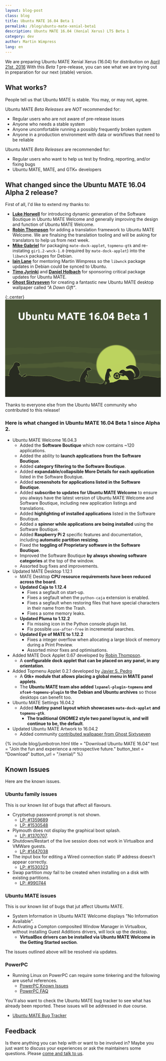 ```yaml
---
layout: blog-post
class: blog
title: Ubuntu MATE 16.04 Beta 1
permalink: /blog/ubuntu-mate-xenial-beta1
description: Ubuntu MATE 16.04 (Xenial Xerus) LTS Beta 1
category: dev
author: Martin Wimpress
lang: en
---
```


We are preparing Ubuntu MATE Xenial Xerus (16.04) for distribution on
[April 21st, 2016](https://wiki.ubuntu.org/XenialXerus/ReleaseSchedule)
With this *Beta 1* pre-release, you can see what we are trying out in
preparation for our next (stable) version.

## What works?

People tell us that Ubuntu MATE is stable. You may, or may not, agree.

Ubuntu MATE *Beta Releases* are *NOT* recommended for:

  * Regular users who are not aware of pre-release issues
  * Anyone who needs a stable system
  * Anyone uncomfortable running a possibly frequently broken system
  * Anyone in a production environment with data or workflows that need to be reliable

Ubuntu MATE *Beta Releases* are recommended for:

  * Regular users who want to help us test by finding, reporting, and/or fixing bugs
  * Ubuntu MATE, MATE, and GTK+ developers

## What changed since the Ubuntu MATE 16.04 Alpha 2 release?

First of all, I'd like to extend my thanks to:

  * **[Luke Horwell](https://ubuntu-mate.community/users/lah7/)** for introducing dynamic generation of the Software Boutique in Ubuntu MATE Welcome and generally improving the design and function of Ubuntu MATE Welcome.
  * **[Robin Thompson](https://github.com/robint99)** for adding a translation framework to Ubuntu MATE Welcome. We are finalsing the translation tooling and will be asking for translators to help us from next week.
  * **[Mike Gabriel](https://sunweavers.net/blog/)** for packaging `mate-dock-applet`, `topmenu-gtk` and re-instating `gir1.2-wnck-1.0` (required by `mate-dock-applet`) into the `libwnck` packages for Debian.
  * **[Iain Lane](https://launchpad.net/~laney)** for mentoring Martin Wimpress so the `libwnck` package updates in Debian could be synced to Ubuntu.
  * **[Timo Jyrinki](https://launchpad.net/~timo-jyrinki)** and **[Daniel Holbach](https://launchpad.net/~dholbach)** for sponsoring critical package updates for Ubuntu MATE.
  * **[Ghost Sixtyseven](https://www.youtube.com/channel/UCglkWuyZDppWD2BVsyI4r3A)** for creating a fantastic new Ubuntu MATE desktop wallpaper called *"A Dawn Gift"*.

{:.center}
![Ubuntu MATE 16.04 Beta 1](/images/blog/ubuntu-mate-1604-beta1.png)

Thanks to everyone else from the Ubuntu MATE community who contributed to this release!

### Here is what changed in Ubuntu MATE 16.04 Beta 1 since Alpha 2.

  * Ubuntu MATE Welcome 16.04.3
    * Added the **Software Boutique** which now contains ~120 applications.
    * Added the ability to **launch applications from the Software Boutique**.
    * Added **category filtering to the Software Boutique**.
    * Added **expandable/collapsible More Details for each application** listed in the Software Boutqiue.
    * Added **screenshots for applications listed in the Software Boutique**.
    * Added **subscribe to updates for Ubuntu MATE Welcome** to ensure you always have the latest version of Ubuntu MATE Welcome and Software Boutique, including new application listings and translations.
    * Added **highlighting of installed applications** listed in the Software Boutique.
    * Added a **spinner while applications are being installed** using the Software Boutique.
    * Added **Raspberry Pi 2** specific features and documentation, including **automatic partition resizing**.
    * Fixed the **toggling of Proprietary software in the Software Boutique**.
    * Improved the Software Boutique **by always showing software categories** at the top of the window.
    * Assorted bug fixes and improvements.
  * Updated MATE Desktop 1.12.1
    * MATE Desktop **CPU resource requirements have been reduced across the board**.
    * **Updated Caja to 1.12.4**
      * Fixes a segfault on start-up.
      * Fixes a segfault when the `python-caja` extension is enabled.
      * Fixes a segfault when restoring files that have special characters in their name from the Trash.
      * Fixes a some memory leaks.
    * **Updated Pluma to 1.12.2**
      * Fix missing icon in the Python console plugin list.
      * Fix possible `use-after-free` in incremental searches.
    * **Updated Eye of MATE to 1.12.2**
      * Fixes a integer overflow when allocating a large block of memory during a Print Preview.
      * Assorted minor fixes and optimisations.
  * Added MATE Dock Applet 0.67 developed by [Robin Thompson](https://github.com/robint99).
    * A **configurable dock applet that can be placed on any panel, in any orientation**.
  * Added Topmenu Applet 0.2.1 developed by [Javier S. Pedro](https://javispedro.com/me.html)
    * A **Gtk+ module that allows placing a global menu in MATE panel applets**.
    * The **Ubuntu MATE team also added `lxpanel-plugin-topmenu` and `xfce4-topmenu-plugin` to the Debian and Ubuntu archives** so those desktops can benefit too.
  * Ubuntu MATE Settings 16.04.2
    * Added **Mutiny panel layout which showcases `mate-dock-applet` and `topmenu-gtk`**.
      * **The traditional GNOME2 style two panel layout is, and will continue to be, the default**.
  * Updated Ubuntu MATE Artwork to 16.04.2
    * Added community [contributed wallpaper from Ghost Sixtyseven](https://ubuntu-mate.community/t/wallpaper-a-dawn-gift-xenial-xerus/3925)

{% include blog/jumbotron.html
    title = "Download Ubuntu MATE 16.04"
    text = "Join the fun and experience a retrospective future."
    button_text = "Download"
    button_url = "/xenial/"
%}

## Known Issues

Here are the known issues.

### Ubuntu family issues

This is our known list of bugs that affect all flavours.

  * Cryptsetup password prompt is not shown.
    * [LP: #1359689](https://bugs.launchpad.net/bugs/1359689)
    * [LP: #1530548](https://bugs.launchpad.net/bugs/1530548)
  * Plymouth does not display the graphical boot splash.
    * [LP: #1370707](https://bugs.launchpad.net/bugs/1370707).
  * Shutdown/Restart of the live session does not work in Virtualbox and VMWare guests.
    * [LP: #1447038](https://bugs.launchpad.net/bugs/1447038)
  * The input box for editing a Wired connection static IP address doesn't appear correctly.
    * [LP: #1530323](https://bugs.launchpad.net/bugs/1530323)
  * Swap partition *may* fail to be created when installing on a disk with existing partitions.
    * [LP: #990744](https://bugs.launchpad.net/bugs/990744)

### Ubuntu MATE issues

This is our known list of bugs that jut affect Ubuntu MATE.

  * System Information in Ubuntu MATE Welcome displays "No Information Available".
  * Activating a Compton composited Window Manager in Virtualbox, without installing Guest Additions drivers, will lock up the desktop.
    * **VirtualBox drivers can be installed via Ubuntu MATE Welcome in the Getting Started section**.

The issues outlined above will be resolved via updates.

### PowerPC

  * Running Linux on PowerPC can require some tinkering and the following are useful references.
    * [PowerPC Known Issues](https://wiki.ubuntu.com/PowerPCKnownIssues)
    * [PowerPC FAQ](https://wiki.ubuntu.com/PowerPCFAQ)

You'll also want to check the Ubuntu MATE bug tracker to see what has already
been reported. These issues will be addressed in due course.

  * [Ubuntu MATE Bug Tracker](https://bugs.launchpad.net/ubuntu-mate)

## Feedback

Is there anything you can help with or want to be involved in? Maybe you just
want to discuss your experiences or ask the maintainers some questions. Please
[come and talk to us](https://ubuntu-mate.community/).
